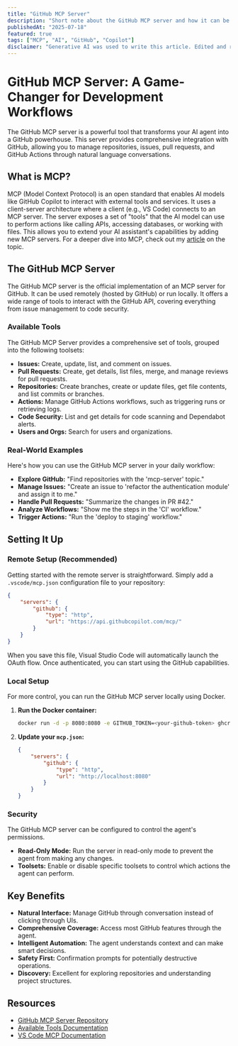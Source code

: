 ```yaml
---
title: "GitHub MCP Server"
description: "Short note about the GitHub MCP server and how it can be used to enhance your development workflow."
publishedAt: "2025-07-18"
featured: true
tags: ["MCP", "AI", "GitHub", "Copilot"]
disclaimer: "Generative AI was used to write this article. Edited and reviewed by Logan Farci."
---
```


# GitHub MCP Server: A Game-Changer for Development Workflows

The GitHub MCP server is a powerful tool that transforms your AI agent into a GitHub powerhouse. This server provides comprehensive integration with GitHub, allowing you to manage repositories, issues, pull requests, and GitHub Actions through natural language conversations.

## What is MCP?

MCP (Model Context Protocol) is an open standard that enables AI models like GitHub Copilot to interact with external tools and services. It uses a client-server architecture where a client (e.g., VS Code) connects to an MCP server. The server exposes a set of "tools" that the AI model can use to perform actions like calling APIs, accessing databases, or working with files. This allows you to extend your AI assistant's capabilities by adding new MCP servers. For a deeper dive into MCP, check out my [article](https://www.loganfarci.com/articles/mcp) on the topic.

## The GitHub MCP Server

The GitHub MCP server is the official implementation of an MCP server for GitHub. It can be used remotely (hosted by GitHub) or run locally. It offers a wide range of tools to interact with the GitHub API, covering everything from issue management to code security.

### Available Tools

The GitHub MCP Server provides a comprehensive set of tools, grouped into the following toolsets:

*   **Issues:** Create, update, list, and comment on issues.
*   **Pull Requests:** Create, get details, list files, merge, and manage reviews for pull requests.
*   **Repositories:** Create branches, create or update files, get file contents, and list commits or branches.
*   **Actions:** Manage GitHub Actions workflows, such as triggering runs or retrieving logs.
*   **Code Security:** List and get details for code scanning and Dependabot alerts.
*   **Users and Orgs:** Search for users and organizations.

### Real-World Examples

Here's how you can use the GitHub MCP server in your daily workflow:

*   **Explore GitHub:** "Find repositories with the 'mcp-server' topic."
*   **Manage Issues:** "Create an issue to 'refactor the authentication module' and assign it to me."
*   **Handle Pull Requests:** "Summarize the changes in PR #42."
*   **Analyze Workflows:** "Show me the steps in the 'CI' workflow."
*   **Trigger Actions:** "Run the 'deploy to staging' workflow."

## Setting It Up

### Remote Setup (Recommended)

Getting started with the remote server is straightforward. Simply add a `.vscode/mcp.json` configuration file to your repository:

```json
{
    "servers": {
        "github": {
            "type": "http",
            "url": "https://api.githubcopilot.com/mcp/"
        }
    }
}
```

When you save this file, Visual Studio Code will automatically launch the OAuth flow. Once authenticated, you can start using the GitHub capabilities.

### Local Setup

For more control, you can run the GitHub MCP server locally using Docker.

1.  **Run the Docker container:**
    ```bash
    docker run -d -p 8080:8080 -e GITHUB_TOKEN=<your-github-token> ghcr.io/github/github-mcp-server:latest
    ```
2.  **Update your `mcp.json`:**
    ```json
    {
        "servers": {
            "github": {
                "type": "http",
                "url": "http://localhost:8080"
            }
        }
    }
    ```

### Security

The GitHub MCP server can be configured to control the agent's permissions.

*   **Read-Only Mode:** Run the server in read-only mode to prevent the agent from making any changes.
*   **Toolsets:** Enable or disable specific toolsets to control which actions the agent can perform.

## Key Benefits

*   **Natural Interface:** Manage GitHub through conversation instead of clicking through UIs.
*   **Comprehensive Coverage:** Access most GitHub features through the agent.
*   **Intelligent Automation:** The agent understands context and can make smart decisions.
*   **Safety First:** Confirmation prompts for potentially destructive operations.
*   **Discovery:** Excellent for exploring repositories and understanding project structures.

## Resources

*   [GitHub MCP Server Repository](https://github.com/github/github-mcp-server)
*   [Available Tools Documentation](https://github.com/github/github-mcp-server?tab=readme-ov-file#tools)
*   [VS Code MCP Documentation](https://code.visualstudio.com/docs/copilot/chat/mcp-servers)
